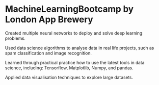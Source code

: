 # MachineLearningBootcamp by London App Brewery

Created multiple neural networks to deploy and solve deep learning problems.

Used data science algorithms to analyse data in real life projects, 
such as spam classification and image recognition.

Learned through practical practice how to use the latest tools in data science, including:
Tensorflow, Matplotlib, Numpy, and pandas.

Applied data visualisation techniques to explore large datasets.
